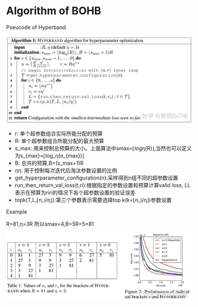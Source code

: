 Algorithm of BOHB
===

Pseucode of Hyperband

![](./hyperband.jpeg)

* r: 单个超参数组合实际所能分配的预算
* R: 单个超参数组合所能分配的最大预算
* s_max: 用来控制总预算的大小。上面算法中smax=⌊logη(R)⌋,当然也可以定义为s_{max}=⌊log_η(n_{max})⌋
* B: 总共的预算,B=(s_max+1)R
* ηη: 用于控制每次迭代后淘汰参数设置的比例
* get_hyperparameter_configuration(n):采样得到n组不同的超参数设置
* run_then_return_val_loss(t,ri):根据指定的参数设置和预算计算valid loss, LL表示在预算为riri的情况下各个超参数设置的验证误差
* topk(T,L,⌊n_i/η⌋):第三个参数表示需要选择top k(k=⌊n_i/η⌋)参数设置

Example

R=81,η=3R 所以smax=4,B=5R=5×81

![](./example_hyperband.jpeg)